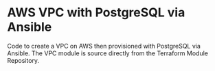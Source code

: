 # AWS VPC with PostgreSQL via Ansible

Code to create a VPC on AWS then provisioned with PostgreSQL via Ansible.  The VPC module is source directly from the Terraform Module Repository.

